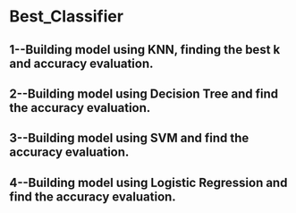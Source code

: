 # Best_Classifier

## 1--Building model using KNN, finding the best k and accuracy evaluation.
## 2--Building model using Decision Tree and find the accuracy evaluation.
## 3--Building model using SVM and find the accuracy evaluation.
## 4--Building model using Logistic Regression and find the accuracy evaluation.
